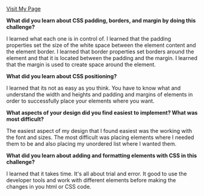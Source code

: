 [Visit My Page](http://byronbenjamin.github.io/index.html)


**What did you learn about CSS padding, borders, and margin by doing this challenge?**

I learned what each one is in control of. I learned that the padding properties set the size of the white space between the element content and the element border. I learned that border properties set borders around the element and that it is located between the padding and the margin. I learned that the margin is used to create space around the element.


**What did you learn about CSS positioning?**

I learned that its not as easy as you think. You have to know what and understand the width and heights and padding and margins of elements in order to successfully place your elements where you want.

**What aspects of your design did you find easiest to implement? What was most difficult?**

The easiest aspect of my design that I found easiest was the working with the font and sizes. The most difficult was placing elements where I needed them to be and also placing my unordered list where I wanted them.

**What did you learn about adding and formatting elements with CSS in this challenge?**

I learned that it takes time. It's all about trial and error. It good to use the developer tools and work with different elements before making the changes in you html or CSS code.
